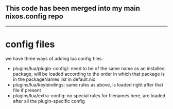 
## This code has been merged into my main nixos.config repo

---

# config files

  we have three ways of adding lua config files:
  - plugins/lua/plugin-config/: need to be of the same name as an installed
    package, will be loaded according to the order in which that package
    is in the packageNames list in default.nix
  - plugins/lua/keybindings: same rules as above, is loaded right after
    that file if present
  - plugins/lua/extra-config: no special rules for filenames here, are
    loaded after all the plugin-specific config
